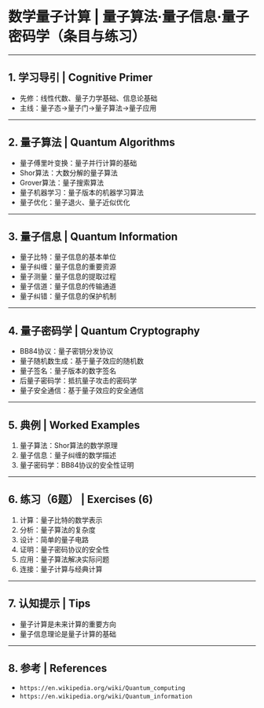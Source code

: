 # 数学量子计算 | 量子算法·量子信息·量子密码学（条目与练习）

---

## 1. 学习导引 | Cognitive Primer

- 先修：线性代数、量子力学基础、信息论基础
- 主线：量子态→量子门→量子算法→量子应用

---

## 2. 量子算法 | Quantum Algorithms

- 量子傅里叶变换：量子并行计算的基础
- Shor算法：大数分解的量子算法
- Grover算法：量子搜索算法
- 量子机器学习：量子版本的机器学习算法
- 量子优化：量子退火、量子近似优化

---

## 3. 量子信息 | Quantum Information

- 量子比特：量子信息的基本单位
- 量子纠缠：量子信息的重要资源
- 量子测量：量子信息的提取过程
- 量子信道：量子信息的传输通道
- 量子纠错：量子信息的保护机制

---

## 4. 量子密码学 | Quantum Cryptography

- BB84协议：量子密钥分发协议
- 量子随机数生成：基于量子效应的随机数
- 量子签名：量子版本的数字签名
- 后量子密码学：抵抗量子攻击的密码学
- 量子安全通信：基于量子效应的安全通信

---

## 5. 典例 | Worked Examples

1) 量子算法：Shor算法的数学原理
2) 量子信息：量子纠缠的数学描述
3) 量子密码学：BB84协议的安全性证明

---

## 6. 练习（6题） | Exercises (6)

1) 计算：量子比特的数学表示
2) 分析：量子算法的复杂度
3) 设计：简单的量子电路
4) 证明：量子密码协议的安全性
5) 应用：量子算法解决实际问题
6) 连接：量子计算与经典计算

---

## 7. 认知提示 | Tips

- 量子计算是未来计算的重要方向
- 量子信息理论是量子计算的基础

---

## 8. 参考 | References

- `https://en.wikipedia.org/wiki/Quantum_computing`
- `https://en.wikipedia.org/wiki/Quantum_information`
